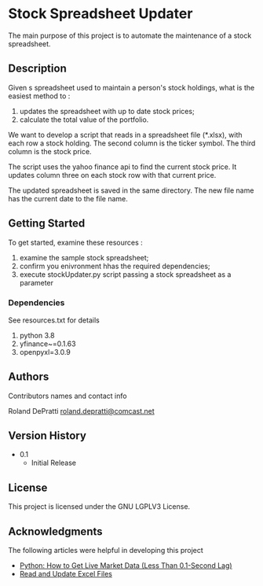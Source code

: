 # Stock Spreadsheet Updater

The main purpose of this project is to automate the maintenance of a stock spreadsheet.

## Description

Given s spreadsheet used to maintain a person's stock holdings, what is the easiest method to :
1. updates the spreadsheet with up to date stock prices;
2. calculate the total value of the portfolio.

We want to develop a script that reads in a spreadsheet file (*.xlsx), with each row a stock holding.
The second column is the ticker symbol. The third column is the stock price.

The script uses the yahoo finance api to find the current stock price.
It updates column three on each stock row with that current price.

The updated spreadsheet is saved in the same directory.
The new file name has the current date to the file name.


## Getting Started

To get started, examine these resources :

1. examine the sample stock spreadsheet;
2. confirm you enivronment hhas the required dependencies;
3. execute stockUpdater.py script passing a stock spreadsheet as a parameter 

### Dependencies

See resources.txt for details
1. python 3.8
2. yfinance~=0.1.63
3. openpyxl=3.0.9

## Authors

Contributors names and contact info

Roland DePratti     roland.depratti@comcast.net

## Version History

* 0.1
    * Initial Release

## License

This project is licensed under the GNU LGPLV3 License.

## Acknowledgments

The following articles were helpful in developing this project
* [Python: How to Get Live Market Data (Less Than 0.1-Second Lag)](https://towardsdatascience.com/python-how-to-get-live-market-data-less-than-0-1-second-lag-c85ee280ed93)
* [Read and Update Excel Files](https://www.pythonpip.com/python-tutorials/how-to-read-update-excel-file-using-python/)
